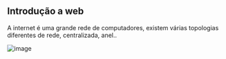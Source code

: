 ## Introdução a web

A internet é uma grande rede de computadores, existem várias topologias diferentes de rede, centralizada, anel..




![image](https://user-images.githubusercontent.com/52088444/193660236-3af42eb2-5bb5-4947-9818-1277a94a59d8.png)
